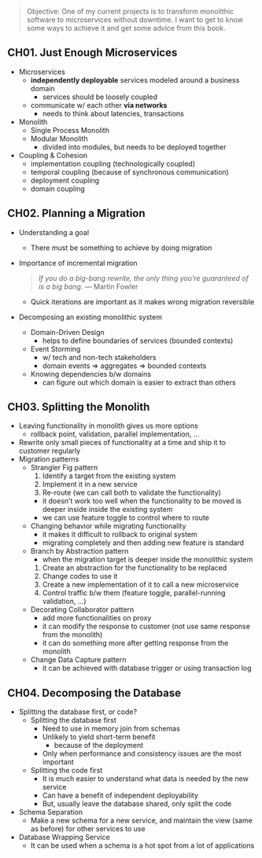 > Objective: 
> One of my current projects is to transform monolithic software to microservices without downtime. I want to get to know some ways to achieve it and get some advice from this book.

## CH01. Just Enough Microservices

- Microservices
    - **independently deployable** services modeled around a business domain
        - services should be loosely coupled
    - communicate w/ each other **via networks**
        - needs to think about latencies, transactions
- Monolith
    - Single Process Monolith
    - Modular Monolith
        - divided into modules, but needs to be deployed together
- Coupling & Cohesion
    - implementation coupling (technologically coupled)
    - temporal coupling (because of synchronous communication)
    - deployment coupling
    - domain coupling

## CH02. Planning a Migration

- Understanding a goal
    - There must be something to achieve by doing migration
- Importance of incremental migration
    
    > *If you do a big-bang rewrite, the only thing you’re guaranteed of is a big bang.*
    — Martin Fowler
    > 
    - Quick iterations are important as it makes wrong migration reversible
- Decomposing an existing monolithic system
    - Domain-Driven Design
        - helps to define boundaries of services (bounded contexts)
    - Event Storming
        - w/ tech and non-tech stakeholders
        - domain events ⇒ aggregates ⇒ bounded contexts
    - Knowing dependencies b/w domains
        - can figure out which domain is easier to extract than others

## CH03. Splitting the Monolith

- Leaving functionality in monolith gives us more options
    - rollback point, validation, parallel implementation, …
- Rewrite only small pieces of functionality at a time and ship it to customer regularly
- Migration patterns
    - Strangler Fig pattern
        1. Identify a target from the existing system
        2. Implement it in a new service
        3. Re-route (we can call both to validate the functionality)
        - it doesn’t work too well when the functionality to be moved is deeper inside inside the existing system
        - we can use feature toggle to control where to route
    - Changing behavior while migrating functionality
        - it makes it difficult to rollback to original system
        - migrating completely and then adding new feature is standard
    - Branch by Abstraction pattern
        - when the migration target is deeper inside the monolithic system
        1. Create an abstraction for the functionality to be replaced
        2. Change codes to use it
        3. Create a new implementation of it to call a new microservice
        4. Control traffic b/w them (feature toggle, parallel-running validation, …)
    - Decorating Collaborator pattern
        - add more functionalities on proxy
        - it can modify the response to customer (not use same response from the monolith)
        - it can do something more after getting response from the monolith
    - Change Data Capture pattern
        - it can be achieved with database trigger or using transaction log

## CH04. Decomposing the Database

- Splitting the database first, or code?
    - Splitting the database first
        - Need to use in memory join from schemas
        - Unlikely to yield short-term benefit
            - because of the deployment
        - Only when performance and consistency issues are the most important
    - Splitting the code first
        - It is much easier to understand what data is needed by the new service
        - Can have a benefit of independent deployability
        - But, usually leave the database shared, only split the code
- Schema Separation
    - Make a new schema for a new service, and maintain the view (same as before) for other services to use
- Database Wrapping Service
    - It can be used when a schema is a hot spot from a lot of applications
